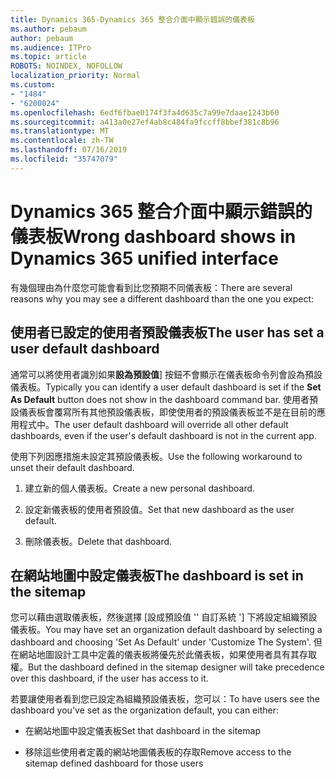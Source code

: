 ```yaml
---
title: Dynamics 365-Dynamics 365 整合介面中顯示錯誤的儀表板
ms.author: pebaum
author: pebaum
ms.audience: ITPro
ms.topic: article
ROBOTS: NOINDEX, NOFOLLOW
localization_priority: Normal
ms.custom:
- "1484"
- "6200024"
ms.openlocfilehash: 6edf6fbae0174f3fa4d635c7a99e7daae1243b60
ms.sourcegitcommit: a413a0e27ef4ab8c484fa9fccff8bbef381c8b96
ms.translationtype: MT
ms.contentlocale: zh-TW
ms.lasthandoff: 07/16/2019
ms.locfileid: "35747079"
---
```

# <a name="wrong-dashboard-shows-in-dynamics-365-unified-interface"></a><span data-ttu-id="79652-102">Dynamics 365 整合介面中顯示錯誤的儀表板</span><span class="sxs-lookup"><span data-stu-id="79652-102">Wrong dashboard shows in Dynamics 365 unified interface</span></span>

<span data-ttu-id="79652-103">有幾個理由為什麼您可能會看到比您預期不同儀表板：</span><span class="sxs-lookup"><span data-stu-id="79652-103">There are several reasons why you may see a different dashboard than the one you expect:</span></span>

## <a name="the-user-has-set-a-user-default-dashboard"></a><span data-ttu-id="79652-104">使用者已設定的使用者預設儀表板</span><span class="sxs-lookup"><span data-stu-id="79652-104">The user has set a user default dashboard</span></span> 

<span data-ttu-id="79652-105">通常可以將使用者識別如果**設為預設值**] 按鈕不會顯示在儀表板命令列會設為預設儀表板。</span><span class="sxs-lookup"><span data-stu-id="79652-105">Typically you can identify a user default dashboard is set if the **Set As Default** button does not show in the dashboard command bar.</span></span> <span data-ttu-id="79652-106">使用者預設儀表板會覆寫所有其他預設儀表板，即使使用者的預設儀表板並不是在目前的應用程式中。</span><span class="sxs-lookup"><span data-stu-id="79652-106">The user default dashboard will override all other default dashboards, even if the user's default dashboard is not in the current app.</span></span>

<span data-ttu-id="79652-107">使用下列因應措施未設定其預設儀表板。</span><span class="sxs-lookup"><span data-stu-id="79652-107">Use the following workaround to unset their default dashboard.</span></span>

1. <span data-ttu-id="79652-108">建立新的個人儀表板。</span><span class="sxs-lookup"><span data-stu-id="79652-108">Create a new personal dashboard.</span></span>

2. <span data-ttu-id="79652-109">設定新儀表板的使用者預設值。</span><span class="sxs-lookup"><span data-stu-id="79652-109">Set that new dashboard as the user default.</span></span>

3. <span data-ttu-id="79652-110">刪除儀表板。</span><span class="sxs-lookup"><span data-stu-id="79652-110">Delete that dashboard.</span></span>

## <a name="the-dashboard-is-set-in-the-sitemap"></a><span data-ttu-id="79652-111">在網站地圖中設定儀表板</span><span class="sxs-lookup"><span data-stu-id="79652-111">The dashboard is set in the sitemap</span></span>

<span data-ttu-id="79652-112">您可以藉由選取儀表板，然後選擇 [設成預設值 '' 自訂系統 '] 下將設定組織預設儀表板。</span><span class="sxs-lookup"><span data-stu-id="79652-112">You may have set an organization default dashboard by selecting a dashboard and choosing 'Set As Default' under 'Customize The System'.</span></span> <span data-ttu-id="79652-113">但在網站地圖設計工具中定義的儀表板將優先於此儀表板，如果使用者具有其存取權。</span><span class="sxs-lookup"><span data-stu-id="79652-113">But the dashboard defined in the sitemap designer will take precedence over this dashboard, if the user has access to it.</span></span>

<span data-ttu-id="79652-114">若要讓使用者看到您已設定為組織預設儀表板，您可以：</span><span class="sxs-lookup"><span data-stu-id="79652-114">To have users see the dashboard you've set as the organization default, you can either:</span></span>

* <span data-ttu-id="79652-115">在網站地圖中設定儀表板</span><span class="sxs-lookup"><span data-stu-id="79652-115">Set that dashboard in the sitemap</span></span>

* <span data-ttu-id="79652-116">移除這些使用者定義的網站地圖儀表板的存取</span><span class="sxs-lookup"><span data-stu-id="79652-116">Remove access to the sitemap defined dashboard for those users</span></span>
